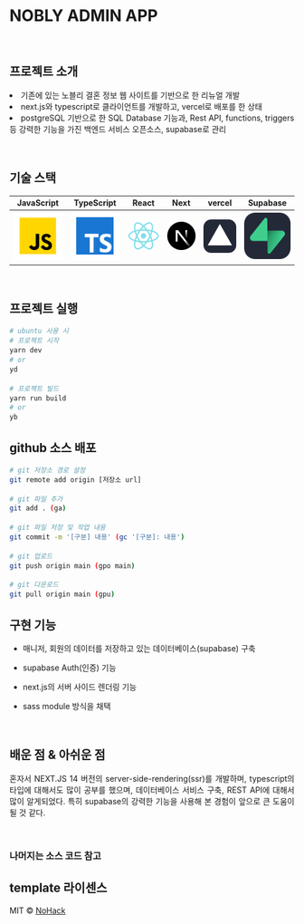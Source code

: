 # NOBLY ADMIN APP

<br>

## 프로젝트 소개

<p align="justify">
    <li>기존에 있는 노블리 결혼 정보 웹 사이트를 기반으로 한 리뉴얼 개발</li>
    <li>next.js와 typescript로 클라이언트를 개발하고, vercel로 배포를 한 상태</li>
    <li>postgreSQL 기반으로 한 SQL Database 기능과, Rest API, functions, triggers 등 강력한 기능을 가진 백엔드 서비스 오픈소스, supabase로 관리</li>
</p>

<br>

## 기술 스택

| JavaScript | TypeScript |  React   |  Next   |  vercel   | Supabase |
| :--------: | :--------: | :------: | :-----: | :-------: | :------: |
|   ![js]    |   ![ts]    | ![react] | ![next] | ![vercel] | ![supa]  |

<br>

## 프로젝트 실행

```bash
# ubuntu 사용 시
# 프로젝트 시작
yarn dev
# or
yd

# 프로젝트 빌드
yarn run build
# or
yb
```

## github 소스 배포

```bash
# git 저장소 경로 설정
git remote add origin [저장소 url]

# git 파일 추가
git add . (ga)

# git 파일 저장 및 작업 내용
git commit -m '[구분] 내용' (gc '[구분]: 내용')

# git 업로드
git push origin main (gpo main)

# git 다운로드
git pull origin main (gpu)
```

## 구현 기능

- 매니저, 회원의 데이터를 저장하고 있는 데이터베이스(supabase) 구축

- supabase Auth(인증) 기능

- next.js의 서버 사이드 렌더링 기능

- sass module 방식을 채택

<br>

## 배운 점 & 아쉬운 점

<p align="justify">
혼자서 NEXT.JS 14 버전의 server-side-rendering(ssr)를 개발하며, typescript의 타입에 대해서도 많이 공부를 했으며, 데이터베이스 서비스 구축, REST API에 대해서 많이 알게되었다. 특히 supabase의 강력한 기능을 사용해 본 경험이 앞으로 큰 도움이 될 것 같다.
</p>

<br>

### 나머지는 소스 코드 참고

## template 라이센스

MIT &copy; [NoHack](mailto:lbjp114@gmail.com)

<!-- Stack Icon Refernces -->

[js]: /public/javascript.svg
[ts]: /public/typescript.svg
[react]: /public/react.svg
[next]: /public/nextjs.svg
[vercel]: /public/vercelmd.svg
[supa]: /public/supabase.svg
